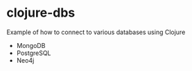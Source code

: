 clojure-dbs
===========

Example of how to connect to various databases using Clojure

- MongoDB
- PostgreSQL
- Neo4j